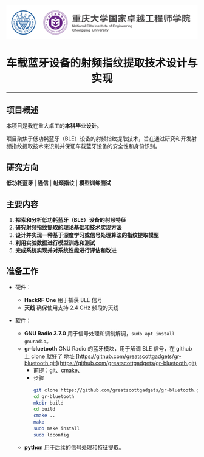 <img src="./README/CQU-EIE.svg">
<h1 align="center">车载蓝牙设备的射频指纹提取技术设计与实现</h1>

---

## 项目概述

本项目是我在重大卓工的**本科毕业设计**。

项目聚焦于低功耗蓝牙（BLE）设备的射频指纹提取技术，旨在通过研究和开发射频指纹提取技术来识别并保证车载蓝牙设备的安全性和身份识别。

## 研究方向

**低功耗蓝牙** | **通信** | **射频指纹** | **模型训练测试**

## 主要内容

1. **探索和分析低功耗蓝牙（BLE）设备的射频特征**
2. **研究射频指纹提取的理论基础和技术实现方法**
3. **设计并实现一种基于深度学习或信号处理算法的指纹提取模型**
4. **利用实验数据进行模型训练和测试**
5. **完成系统实现并对系统性能进行评估和改进**


## 准备工作

- 硬件：
  - **HackRF One** 用于捕获 BLE 信号
  - **天线** 确保使用支持 2.4 GHz 频段的天线

- 软件：
  - **GNU Radio 3.7.0** 用于信号处理和调制解调，`sudo apt install gnuradio`。
  - **gr-bluetooth** GNU Radio 的蓝牙模块，用于解调 BLE 信号，在 github 上 clone 就好了 地址 [https://github.com/greatscottgadgets/gr-bluetooth.git](https://github.com/greatscottgadgets/gr-bluetooth.git)
    - 前提：git、cmake、
    - 步骤
        ```BASH
        git clone https://github.com/greatscottgadgets/gr-bluetooth.git
        cd gr-bluetooth
        mkdir build
        cd build
        cmake ..
        make
        sudo make install
        sudo ldconfig
        ```
  - **python** 用于后续的信号处理和特征提取。
